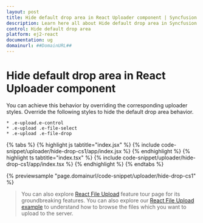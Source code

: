 ```yaml
---
layout: post
title: Hide default drop area in React Uploader component | Syncfusion
description: Learn here all about Hide default drop area in Syncfusion React Uploader component of Syncfusion Essential JS 2 and more.
control: Hide default drop area 
platform: ej2-react
documentation: ug
domainurl: ##DomainURL##
---
```


# Hide default drop area in React Uploader component

You can achieve this behavior by overriding the corresponding uploader styles. Override the following styles to hide the default drop area behavior.

    * .e-upload.e-control
    * .e-upload .e-file-select
    * .e-upload .e-file-drop

{% tabs %}
{% highlight js tabtitle="index.jsx" %}
{% include code-snippet/uploader/hide-drop-cs1/app/index.jsx %}
{% endhighlight %}
{% highlight ts tabtitle="index.tsx" %}
{% include code-snippet/uploader/hide-drop-cs1/app/index.tsx %}
{% endhighlight %}
{% endtabs %}

 {% previewsample "page.domainurl/code-snippet/uploader/hide-drop-cs1" %}

>You can also explore [React File Upload](https://www.syncfusion.com/react-ui-components/react-file-upload) feature tour page for its groundbreaking features. You can also explore our [React File Upload example](https://ej2.syncfusion.com/react/demos/#/material/uploader/default) to understand how to browse the files which you want to upload to the server.
